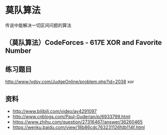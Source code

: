 # 莫队算法

传说中能解决一切区间问题的算法




## （莫队算法）CodeForces - 617E XOR and Favorite Number


## 练习题目

http://www.lydsy.com/JudgeOnline/problem.php?id=2038
xor

## 资料

 - http://www.bilibili.com/video/av4291097
 - http://www.cnblogs.com/Paul-Guderian/p/6933799.html
 - https://www.zhihu.com/question/27316467/answer/36260465
 - https://wenku.baidu.com/view/18b86cdc763231126fdb114f.html
